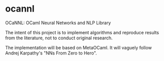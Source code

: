 ocannl
======

OCaNNL: OCaml Neural Networks and NLP Library

The intent of this project is to implement algorithms and reproduce results from the literature, not to conduct original research.

The implementation will be based on MetaOCaml. It will vaguely follow Andrej Karpathy's "NNs From Zero to Hero".